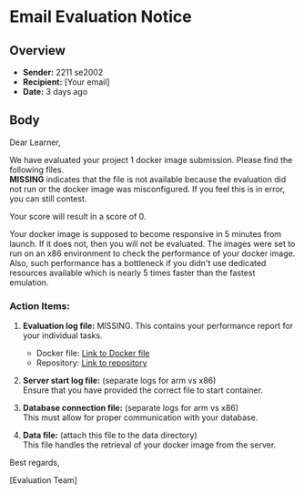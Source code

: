 # Email Evaluation Notice

## Overview
- **Sender:** 2211 se2002
- **Recipient:** [Your email]
- **Date:** 3 days ago

## Body
Dear Learner,

We have evaluated your project 1 docker image submission. Please find the following files.  
**MISSING** indicates that the file is not available because the evaluation did not run or the docker image was misconfigured. If you feel this is in error, you can still contest.

Your score will result in a score of 0.

Your docker image is supposed to become responsive in 5 minutes from launch. If it does not, then you will not be evaluated. The images were set to run on an x86 environment to check the performance of your docker image. Also, such performance has a bottleneck if you didn't use dedicated resources available which is nearly 5 times faster than the fastest emulation.

### Action Items:
1. **Evaluation log file:** MISSING. This contains your performance report for your individual tasks.
   - Docker file: [Link to Docker file](http://drive.google.com)
   - Repository: [Link to repository](https://www.yourrepositorylink.com)

2. **Server start log file:** (separate logs for arm vs x86)  
   Ensure that you have provided the correct file to start container.

3. **Database connection file:** (separate logs for arm vs x86)  
   This must allow for proper communication with your database.

4. **Data file:** (attach this file to the data directory)  
   This file handles the retrieval of your docker image from the server.

Best regards,

[Evaluation Team]